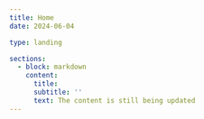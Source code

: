 ```yaml
---
title: Home
date: 2024-06-04

type: landing

sections:
  - block: markdown
    content:
      title:
      subtitle: ''
      text: The content is still being updated
---
```

